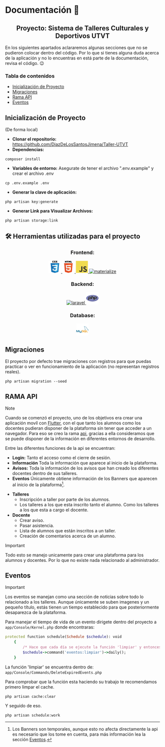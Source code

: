 # Documentación 📄
<h2 align="center"> <strong> Proyecto: Sistema de Talleres Culturales y Deportivos UTVT </strong> </h2>

<p>En los siguientes apartados aclararemos algunas secciones que no se pudieron colocar dentro del código. Por lo que si tienes alguna duda acerca de la aplicación y no lo encuentras en está parte de la documentación, revisa el código. 😉</p>

### Tabla de contenidos
- [Inicialización de Proyecto](#inicialización-de-proyecto)
- [Migraciones](#migraciones)
- [Rama API](#rama-api)
- [Eventos](#eventos)

## Inicialización de Proyecto
(De forma local)
- **Clonar el repositorio:** https://github.com/DiazDeLosSantosJimena/Taller-UTVT
- **Dependencias:**
```
composer install
```
- **Variables de entorno:**
Asegurate de tener el archivo ".env.example" y crear el archivo .env
```
cp .env.example .env
```
- **Generar la clave de aplicación:**
```
php artisan key:generate
```
- **Generar Link para Visualizar Archivos:**
```
php artisan storage:link
```

## 🛠️ Herramientas utilizadas para el proyecto
<h3 align="center"><strong> Frontend: </strong></h3>
<p align="center">
<a href="https://www.w3schools.com/css/" target="_blank" rel="noreferrer"> <img src="https://raw.githubusercontent.com/devicons/devicon/master/icons/css3/css3-original-wordmark.svg" alt="css3" width="40" height="40"/> </a> <a href="https://www.w3.org/html/" target="_blank" rel="noreferrer"> <img src="https://raw.githubusercontent.com/devicons/devicon/master/icons/html5/html5-original-wordmark.svg" alt="html5" width="40" height="40"/> </a> <a href="https://developer.mozilla.org/en-US/docs/Web/JavaScript" target="_blank" rel="noreferrer"> <img src="https://raw.githubusercontent.com/devicons/devicon/master/icons/javascript/javascript-original.svg" alt="javascript" width="40" height="40"/>
<a href="https://materializecss.com/" target="_blank" rel="noreferrer"> <img src="https://raw.githubusercontent.com/prplx/svg-logos/5585531d45d294869c4eaab4d7cf2e9c167710a9/svg/materialize.svg" alt="materialize" width="40" height="40"/> </a>
</p>

<h3 align="center"><strong> Backend: </strong></h3>
<p align="center">
</a> <a href="https://laravel.com/" target="_blank" rel="noreferrer"> <img src="https://raw.githubusercontent.com/laravel/art/master/logo-lockup/5%20SVG/2%20CMYK/1%20Full%20Color/laravel-logolockup-cmyk-red.svg" alt="laravel" width="40" height="40"/> </a> <a href="https://www.php.net" target="_blank" rel="noreferrer"> <img src="https://raw.githubusercontent.com/devicons/devicon/master/icons/php/php-original.svg" alt="php" width="40" height="40"/> </a>
</p>

<h3 align="center"><strong> Database: </strong></h3>
<p align="center">
<a href="https://www.mysql.com/" target="_blank" rel="noreferrer"> <img src="https://raw.githubusercontent.com/devicons/devicon/master/icons/mysql/mysql-original-wordmark.svg" alt="mysql" width="40" height="40"/> </a>
</p>

## Migraciones
El proyecto por defecto trae migraciones con registros para que puedas practicar o ver en funcionamiento de la aplicación (no representan registros reales).
```
php artisan migration --seed
```

## RAMA API
> [!NOTE]
> Cuando se comenzó el proyecto, uno de los objetivos era crear una aplicación movíl con [Flutter](https://flutter.dev/), con el que tanto los alumnos como los docentes pudieran disponer de la plataforma sin tener que acceder a un navegador. Para eso se creo la rama [api](https://github.com/DiazDeLosSantosJimena/Taller-UTVT/tree/api), gracias a ella consideramos que se puede disponer de la información en diferentes entornos de desarrollo.

Entre las diferentes funciones de la api se encuentran:

- **Login:**
Tanto el acceso como el cierre de sesión. 
- **Información**
Toda la información que aparece al inicio de la plataforma.
- **Avisos:**
Toda la información de los avisos que han creado los diferentes docentes dentro de sus talleres.
- **Eventos** Únicamente obtiene información de los Banners que aparecen al inicio de la plataforma[^1].
[^1]: Los Banners son temporales, aunque esto no afecta directamente la api es necesario que los tome en cuenta, para más información lea la sección [Eventos](#eventos).
- **Talleres**
    - Inscripción a taller por parte de los alumnos.
    - Los talleres a los que esta inscrito tanto el alumno. Como los talleres a los que esta a cargo el docente.
- **Docente**
    - Crear aviso.
    - Pasar asistencia.
    - Lista de alumnos que están inscritos a un taller.
    - Creación de comentarios acerca de un alumno.

> [!IMPORTANT]
> Todo esto se manejo unicamente para crear una plataforma para los alumnos y docentes. Por lo que no existe nada relacionado al administrador.

## Eventos

> [!IMPORTANT]
> Los eventos se manejan como una sección de noticias sobre todo lo relacionado a los talleres. Aunque únicamente se suben imagenes y un pequeño título, estás tienen un tiempo establecido para que posteriormente desaparezca de la plataforma.

Para manejar el tiempo de vida de un evento dirigete dentro del proyecto a `app/Console/Kernel.php` donde encontraras:

```ruby
protected function schedule(Schedule $schedule): void
    {
        /* Hace que cada día se ejecute la función 'limpiar' y entonces elimina todos los eventos que ya expiraron */
        $schedule->command('eventos:limpiar')->daily();
    }
```

La función 'limpiar' se encuentra dentro de: `app/Console/Commands/DeleteExpiredEvents.php`

Para comprobar que la función esta haciendo su trabajo te recomendamos primero limpar el cache.
```
php artisan cache:clear
```
Y seguido de eso.
```
php artisan schedule:work
```
